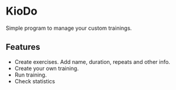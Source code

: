 # KioDo
Simple program to manage your custom trainings.   
## Features
- Create exercises. Add name, duration, repeats and other info.
- Create your own training.
- Run training.
- Check statistics
